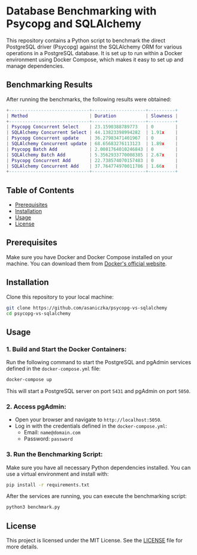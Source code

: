 # Database Benchmarking with Psycopg and SQLAlchemy

This repository contains a Python script to benchmark the direct PostgreSQL driver (Psycopg) against the SQLAlchemy ORM for various operations in a PostgreSQL database. It is set up to run within a Docker environment using Docker Compose, which makes it easy to set up and manage dependencies.

## Benchmarking Results

After running the benchmarks, the following results were obtained:

```lua
+------------------------------+--------------------+----------+
| Method                       | Duration           | Slowness |
+------------------------------+--------------------+----------+
| Psycopg Concurrent Select    | 23.1590388789773   | 0        |
| SQLAlchemy Concurrent Select | 44.13823398994282  | 1.91x    |
| Psycopg Concurrent update    | 36.27983471401967  | 0        |
| SQLAlchemy Concurrent update | 68.65683276113123  | 1.89x    |
| Psycopg Batch Add            | 2.0081764010246843 | 0        |
| SQLAlchemy Batch Add         | 5.3562933770008385 | 2.67x    |
| Psycopg Concurrent Add       | 22.738574070157483 | 0        |
| SQLAlchemy Concurrent Add    | 37.764774970011786 | 1.66x    |
+------------------------------+--------------------+----------+
```

## Table of Contents

- [Prerequisites](#prerequisites)
- [Installation](#installation)
- [Usage](#usage)
- [License](#license)

## Prerequisites

Make sure you have Docker and Docker Compose installed on your machine. You can download them from [Docker's official website](https://www.docker.com/get-started).

## Installation

Clone this repository to your local machine:

```bash
git clone https://github.com/asaniczka/psycopg-vs-sqlalchemy
cd psycopg-vs-sqlalchemy
```

## Usage

### 1. Build and Start the Docker Containers:

Run the following command to start the PostgreSQL and pgAdmin services defined in the `docker-compose.yml` file:

```bash
docker-compose up
```

This will start a PostgreSQL server on port `5431` and pgAdmin on port `5050`.

### 2. Access pgAdmin:

- Open your browser and navigate to `http://localhost:5050`.
- Log in with the credentials defined in the `docker-compose.yml`:
  - Email: `name@domain.com`
  - Password: `password`

### 3. Run the Benchmarking Script:

Make sure you have all necessary Python dependencies installed. You can use a virtual environment and install with:

```bash
pip install -r requirements.txt
```

After the services are running, you can execute the benchmarking script:

```bash
python3 benchmark.py
```

## License

This project is licensed under the MIT License. See the [LICENSE](LICENSE) file for more details.
